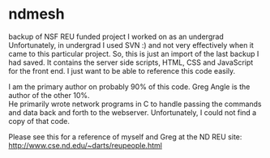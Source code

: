 # ndmesh
backup of NSF REU funded project I worked on as an undergrad
Unfortunately, in undergrad I used SVN :) and not very effectively when it came to this particular project.
So, this is just an import of the last backup I had saved.  It contains the server side scripts,
HTML, CSS and JavaScript for the front end.  I just want to be able to reference this code easily.

I am the primary author on probably 90% of this code.  Greg Angle is the author of the other 10%.  
He primarily wrote network programs in C to handle passing the commands and data back and forth to the webserver.
Unfortunately, I could not find a copy of that code.

Please see this for a reference of myself and Greg at the ND REU site: http://www.cse.nd.edu/~darts/reupeople.html
